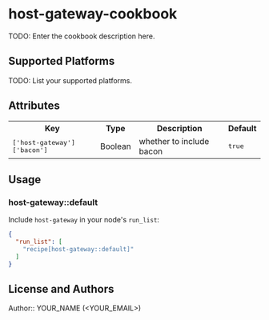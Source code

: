 # host-gateway-cookbook

TODO: Enter the cookbook description here.

## Supported Platforms

TODO: List your supported platforms.

## Attributes

<table>
  <tr>
    <th>Key</th>
    <th>Type</th>
    <th>Description</th>
    <th>Default</th>
  </tr>
  <tr>
    <td><tt>['host-gateway']['bacon']</tt></td>
    <td>Boolean</td>
    <td>whether to include bacon</td>
    <td><tt>true</tt></td>
  </tr>
</table>

## Usage

### host-gateway::default

Include `host-gateway` in your node's `run_list`:

```json
{
  "run_list": [
    "recipe[host-gateway::default]"
  ]
}
```

## License and Authors

Author:: YOUR_NAME (<YOUR_EMAIL>)
